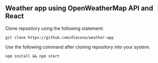 
## Weather app using OpenWeatherMap API and React

Clone repository using the following statement:
```
git clone https://github.com/dlecona/weather-app
```

Use the following command after cloning repository into your system.
```
npm install && npm start
```
